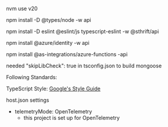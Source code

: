 nvm use v20





npm install -D @types/node -w api

npm install -D eslint @eslint/js typescript-eslint -w @sthrift/api

npm install @azure/identity -w api

npm install @as-integrations/azure-functions -api

needed "skipLibCheck": true in tsconfig.json to build mongoose



Following Standards:

TypeScript Style: 
[Google's Style Guide](https://github.com/google/styleguide?tab=readme-ov-file#google-style-guides)



host.json settings

* telemetryMode: OpenTelemetry
  * this project is set up for OpenTelemetry